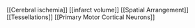[[Cerebral ischemia]]
[[infarct volume]]
[[Spatial Arrangement]]
[[Tessellations]]
[[Primary Motor Cortical Neurons]]
